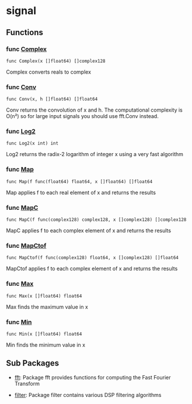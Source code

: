 # signal

## Functions

### func [Complex](/map.go#L4)

`func Complex(x []float64) []complex128`

Complex converts reals to complex

### func [Conv](/conv.go#L5)

`func Conv(x, h []float64) []float64`

Conv returns the convolution of x and h. The computational complexity is
O(n²) so for large input signals you should use fft.Conv instead.

### func [Log2](/math.go#L44)

`func Log2(x int) int`

Log2 returns the radix-2 logarithm of integer x using a very fast algorithm

### func [Map](/map.go#L13)

`func Map(f func(float64) float64, x []float64) []float64`

Map applies f to each real element of x and returns the results

### func [MapC](/map.go#L22)

`func MapC(f func(complex128) complex128, x []complex128) []complex128`

MapC applies f to each complex element of x and returns the results

### func [MapCtof](/map.go#L31)

`func MapCtof(f func(complex128) float64, x []complex128) []float64`

MapCtof applies f to each complex element of x and returns the results

### func [Max](/math.go#L6)

`func Max(x []float64) float64`

Max finds the maximum value in x

### func [Min](/math.go#L17)

`func Min(x []float64) float64`

Min finds the minimum value in x

## Sub Packages

* [fft](./fft): Package fft provides functions for computing the Fast Fourier Transform

* [filter](./filter): Package filter contains various DSP filtering algorithms
